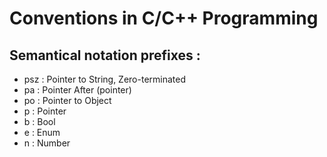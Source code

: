 Conventions in C/C++ Programming
================================

## Semantical notation prefixes :

- psz   : Pointer to String, Zero-terminated
- pa    : Pointer After (pointer)
- po    : Pointer to Object
- p     : Pointer
- b     : Bool
- e     : Enum
- n     : Number



